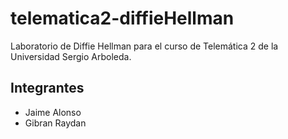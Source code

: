 # telematica2-diffieHellman
Laboratorio de Diffie Hellman para el curso de Telemática 2 de la Universidad Sergio Arboleda.
## Integrantes
* Jaime Alonso
* Gibran Raydan
